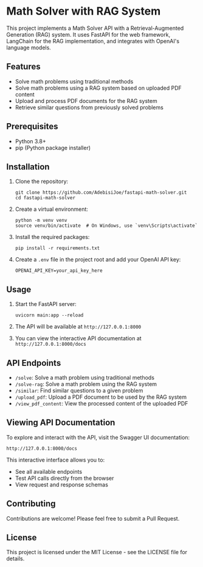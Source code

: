 # Math Solver with RAG System

This project implements a Math Solver API with a Retrieval-Augmented Generation (RAG) system. It uses FastAPI for the web framework, LangChain for the RAG implementation, and integrates with OpenAI's language models.

## Features

- Solve math problems using traditional methods
- Solve math problems using a RAG system based on uploaded PDF content
- Upload and process PDF documents for the RAG system
- Retrieve similar questions from previously solved problems

## Prerequisites

- Python 3.8+
- pip (Python package installer)

## Installation

1. Clone the repository:
   ```
   git clone https://github.com/AdebisiJoe/fastapi-math-solver.git
   cd fastapi-math-solver
   ```

2. Create a virtual environment:
   ```
   python -m venv venv
   source venv/bin/activate  # On Windows, use `venv\Scripts\activate`
   ```

3. Install the required packages:
   ```
   pip install -r requirements.txt
   ```

4. Create a `.env` file in the project root and add your OpenAI API key:
   ```
   OPENAI_API_KEY=your_api_key_here
   ```

## Usage

1. Start the FastAPI server:
   ```
   uvicorn main:app --reload
   ```

2. The API will be available at `http://127.0.0.1:8000`

3. You can view the interactive API documentation at `http://127.0.0.1:8000/docs`

## API Endpoints

- `/solve`: Solve a math problem using traditional methods
- `/solve-rag`: Solve a math problem using the RAG system
- `/similar`: Find similar questions to a given problem
- `/upload_pdf`: Upload a PDF document to be used by the RAG system
- `/view_pdf_content`: View the processed content of the uploaded PDF

## Viewing API Documentation

To explore and interact with the API, visit the Swagger UI documentation:

```
http://127.0.0.1:8000/docs
```

This interactive interface allows you to:
- See all available endpoints
- Test API calls directly from the browser
- View request and response schemas

## Contributing

Contributions are welcome! Please feel free to submit a Pull Request.

## License

This project is licensed under the MIT License - see the LICENSE file for details.